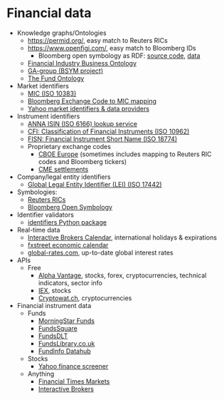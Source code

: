 # Financial data
- Knowledge graphs/Ontologies
  - https://permid.org/, easy match to Reuters RICs
  - https://www.openfigi.com/, easy match to Bloomberg IDs
    - Bloomberg open symbology as RDF: [source code](https://github.com/ga-group/bsym), [data](https://old.datahub.io/dataset/figi)
  - [Financial Industry Business Ontology](https://spec.edmcouncil.org/fibo/)
  - [GA-group (BSYM project)](https://github.com/ga-group/bsym)
  - [The Fund Ontology](http://fundontology.com/)
- Market identifiers
  - [MIC (ISO 10383)](https://www.iso20022.org/10383/iso-10383-market-identifier-codes)
  - [Bloomberg Exchange Code to MIC mapping](https://openfigi.com/assets/local/exchange-code-mic-mapping.xls)
  - [Yahoo market identifiers & data providers](https://help.yahoo.com/kb/SLN2310.html)
- Instrument identifiers
  - [ANNA ISIN (ISO 6166) lookup service](http://www.anna-web.org/anna-launches-free-international-isin-lookup-service/)
  - [CFI: Classification of Financial Instruments (ISO 10962)](http://www.anna-web.org/standards/cfi-iso-10962/)
  - [FISN: Financial Instrument Short Name (ISO 18774)](http://www.anna-web.org/standards/fisn-iso-18774/)
  - Proprietary exchange codes
    - [CBOE Europe](http://cdn.batstrading.com/resources/participant_resources/BATS_Europe_Reference_Data.pdf) (sometimes includes mapping to Reuters RIC codes and Bloomberg tickers)
    - [CME settlements](http://www.cmegroup.com/market-data/settlements.html)
- Company/legal entity identifiers
  -  [Global Legal Entity Identifier (LEI) (ISO 17442)](https://www.gleif.org/en/about-lei/iso-17442-the-lei-code-structure)
- Symbologies:
  - [Reuters RICs](http://findb.aalto.fi/docs/Reuters/reuters_dataguide.pdf)
  - [Bloomberg Open Symbology](https://openfigi.com/about)
- Identifier validators
  - [identifiers Python package](https://pypi.python.org/pypi/identifiers/0.3.1)
- Real-time data 
  - [Interactive Brokers Calendar](https://www.interactivebrokers.com/calendar/), international holidays & expirations
  - [fxstreet economic calendar](https://www.fxstreet.com/economic-calendar)
  - [global-rates.com](http://www.global-rates.com/), up-to-date global interest rates
- APIs
  - Free
    - [Alpha Vantage](https://www.alphavantage.co/documentation/), stocks, forex, cryptocurrencies, technical indicators, sector info
    - [IEX](https://iextrading.com/developer/docs/), stocks
    - [Cryptowat.ch](https://cryptowat.ch/docs/api), cryptocurrencies
- Financial instrument data
  - Funds
    - [MorningStar Funds](https://www.morningstar.com/funds.html)
    - [FundsSquare](https://www.fundsquare.net/homepage)
    - [FundsDLT](https://www.fundsdlt.net/)
    - [FundsLibrary.co.uk](https://www.fundslibrary.co.uk/FundsLibrary.DataApi.Web/)
    - [FundInfo Datahub](https://datahub.fundinfo.com/)
  - Stocks
    - [Yahoo finance screener](https://finance.yahoo.com/screener)
  - Anything
    - [Financial Times Markets](https://markets.ft.com/data/search)
    - [Interactive Brokers](https://misc.interactivebrokers.com/cstools/contract_info/)

